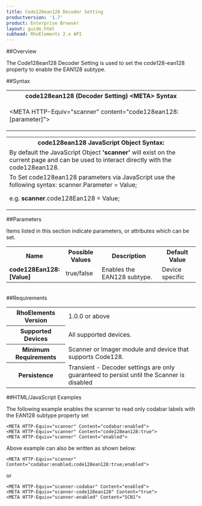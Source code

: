 ```yaml
---
title: Code128ean128 Decoder Setting
productversion: '1.7'
product: Enterprise Browser
layout: guide.html
subhead: RhoElements 2.x API
---
```


##Overview

The Code128ean128 Decoder Setting is used to set the code128-ean128 property to enable the EAN128 subtype.

##Syntax

<table class="re-table"><tr><th class="tableHeading">code128ean128 (Decoder Setting) &lt;META&gt; Syntax
</th></tr><tr><td class="clsSyntaxCells clsOddRow"><p>&lt;META HTTP-Equiv="scanner" content="code128ean128:[parameter]"&gt;</p></td></tr></table>
<table class="re-table"><tr><th class="tableHeading">code128ean128 JavaScript Object Syntax:</th></tr><tr><td class="clsSyntaxCells clsOddRow">
By default the JavaScript Object <b>'scanner'</b> will exist on the current page and can be used to interact directly with the code128ean128.
</td></tr><tr><td class="clsSyntaxCells clsEvenRow">
To Set code128ean128 parameters via JavaScript use the following syntax: scanner.Parameter = Value;
<P />e.g. <b>scanner</b>.code128Ean128 = Value;
</td></tr></table>


##Parameters


Items listed in this section indicate parameters, or attributes which can be set.
<table class="re-table"><col width="20%" /><col width="20%" /><col width="38%" /><col width="22%" /><tr><th class="tableHeading">Name</th><th class="tableHeading">Possible Values</th><th class="tableHeading">Description</th><th class="tableHeading">Default Value</th></tr><tr><td class="clsSyntaxCells clsOddRow"><b>code128Ean128:[Value]
</b></td><td class="clsSyntaxCells clsOddRow">true/false</td><td class="clsSyntaxCells clsOddRow">Enables the EAN128 subtype.</td><td class="clsSyntaxCells clsOddRow">Device specific</td></tr></table>
<table class="re-table"><col width="78%" /><col width="8%" /><col width="1%" /><col width="5%" /><col width="1%" /><col width="5%" /><col width="2%" /></table>





##Requirements

<table class="re-table"><tr><th class="tableHeading">RhoElements Version</th><td class="clsSyntaxCell clsEvenRow">1.0.0 or above
</td></tr><tr><th class="tableHeading">Supported Devices</th><td class="clsSyntaxCell clsOddRow">All supported devices.</td></tr><tr><th class="tableHeading">Minimum Requirements</th><td class="clsSyntaxCell clsOddRow">Scanner or Imager module and device that supports Code128.</td></tr><tr><th class="tableHeading">Persistence</th><td class="clsSyntaxCell clsEvenRow">Transient - Decoder settings are only guaranteed to persist until the Scanner is disabled</td></tr></table>


##HTML/JavaScript Examples

The following example enables the scanner to read only codabar labels with the EAN128 subtype property set

	<META HTTP-Equiv="scanner" Content="codabar:enabled">
	<META HTTP-Equiv="scanner" Content="code128ean128:true">
	<META HTTP-Equiv="scanner" Content="enabled">
	
Above example can also be written as shown below:

	<META HTTP-Equiv="scanner" Content="codabar:enabled;code128ean128:true;enabled">
	
or

	<META HTTP-Equiv="scanner-codabar" Content="enabled">
	<META HTTP-Equiv="scanner-code128ean128" Content="true">
	<META HTTP-Equiv="scanner-enabled" Content="SCN1">
	





